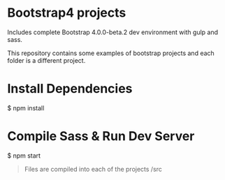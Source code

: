 # Bootstrap4 projects

Includes complete Bootstrap 4.0.0-beta.2 dev environment with gulp and sass.

This repository contains some examples of bootstrap projects and each folder is a different project.

# Install Dependencies
$ npm install 

# Compile Sass & Run Dev Server
$ npm start

> Files are compiled into each of the projects /src
